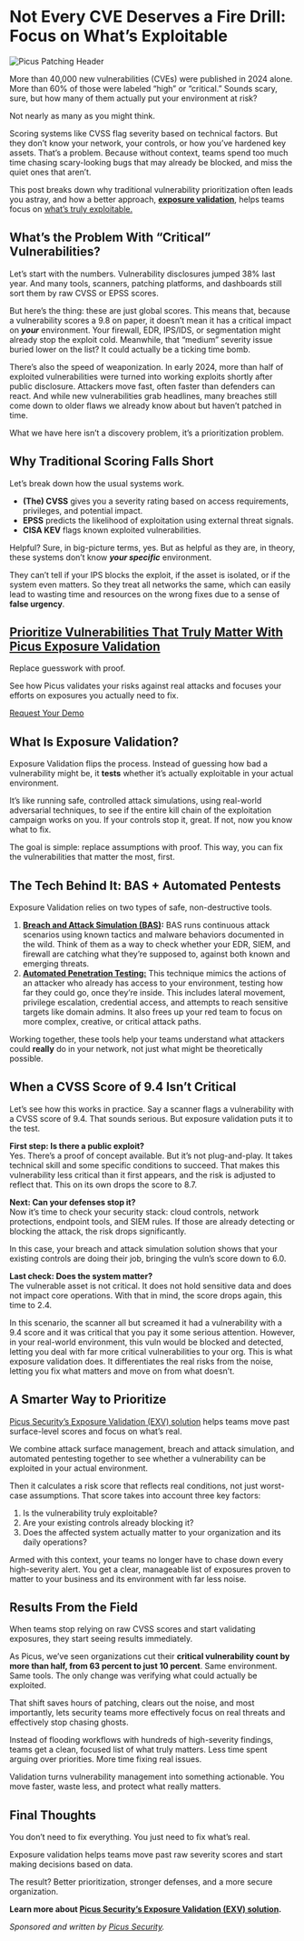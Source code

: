 # Not Every CVE Deserves a Fire Drill: Focus on What’s Exploitable

![Picus Patching Header](https://www.bleepstatic.com/content/posts/2025/05/26/picus-patch-header.jpg)

More than 40,000 new vulnerabilities (CVEs) were published in 2024 alone. More than 60% of those were labeled “high” or “critical.” Sounds scary, sure, but how many of them actually put your environment at risk?

Not nearly as many as you might think.

Scoring systems like CVSS flag severity based on technical factors. But they don’t know your network, your controls, or how you’ve hardened key assets. That’s a problem. Because without context, teams spend too much time chasing scary-looking bugs that may already be blocked, and miss the quiet ones that aren’t.

This post breaks down why traditional vulnerability prioritization often leads you astray, and how a better approach, **[exposure validation](https://www.picussecurity.com/platform/exposure-validation)**, helps teams focus on [what’s truly exploitable.](https://www.picussecurity.com/resource/blog/picus-exposure-validation-stop-threating-every-cve-like-a-crisis)

## What’s the Problem With “Critical” Vulnerabilities?

Let’s start with the numbers. Vulnerability disclosures jumped 38% last year. And many tools, scanners, patching platforms, and dashboards still sort them by raw CVSS or EPSS scores.

But here’s the thing: these are just global scores. This means that, because a vulnerability scores a 9.8 on paper, it doesn’t mean it has a critical impact on _**your**_ environment. Your firewall, EDR, IPS/IDS, or segmentation might already stop the exploit cold. Meanwhile, that “medium” severity issue buried lower on the list? It could actually be a ticking time bomb.

There’s also the speed of weaponization. In early 2024, more than half of exploited vulnerabilities were turned into working exploits shortly after public disclosure. Attackers move fast, often faster than defenders can react. And while new vulnerabilities grab headlines, many breaches still come down to older flaws we already know about but haven’t patched in time.

What we have here isn’t a discovery problem, it’s a prioritization problem.

## Why Traditional Scoring Falls Short

Let’s break down how the usual systems work.

* **(The) CVSS** gives you a severity rating based on access requirements, privileges, and potential impact.
* **EPSS** predicts the likelihood of exploitation using external threat signals.
* **CISA KEV** flags known exploited vulnerabilities.

Helpful? Sure, in big-picture terms, yes. But as helpful as they are, in theory, these systems don’t know _**your specific**_ environment.

They can’t tell if your IPS blocks the exploit, if the asset is isolated, or if the system even matters. So they treat all networks the same, which can easily lead to wasting time and resources on the wrong fixes due to a sense of **false urgency**.

## [Prioritize Vulnerabilities That Truly Matter With Picus Exposure Validation](https://hubs.li/Q03nKlfK0)

Replace guesswork with proof.

See how Picus validates your risks against real attacks and focuses your efforts on exposures you actually need to fix.

[Request Your Demo](https://hubs.li/Q03nKlfK0)

## What Is Exposure Validation?

Exposure Validation flips the process. Instead of guessing how bad a vulnerability might be, it **tests** whether it’s actually exploitable in your actual environment.

It’s like running safe, controlled attack simulations, using real-world adversarial techniques, to see if the entire kill chain of the exploitation campaign works on you. If your controls stop it, great. If not, now you know what to fix.

The goal is simple: replace assumptions with proof. This way, you can fix the vulnerabilities that matter the most, first.

## The Tech Behind It: BAS + Automated Pentests

Exposure Validation relies on two types of safe, non-destructive tools.

1. **[Breach and Attack Simulation (BAS)](https://www.picussecurity.com/breach-and-attack-simulation):** BAS runs continuous attack scenarios using known tactics and malware behaviors documented in the wild. Think of them as a way to check whether your EDR, SIEM, and firewall are catching what they’re supposed to, against both known and emerging threats.
2. **[Automated Penetration Testing:](https://www.picussecurity.com/use-case/pen-testing-automation)** This technique mimics the actions of an attacker who already has access to your environment, testing how far they could go, once they’re inside. This includes lateral movement, privilege escalation, credential access, and attempts to reach sensitive targets like domain admins. It also frees up your red team to focus on more complex, creative, or critical attack paths.

Working together, these tools help your teams understand what attackers could **really** do in your network, not just what might be theoretically possible.

## When a CVSS Score of 9.4 Isn’t Critical

Let’s see how this works in practice. Say a scanner flags a vulnerability with a CVSS score of 9.4\. That sounds serious. But exposure validation puts it to the test.

**First step: Is there a public exploit?**  
Yes. There’s a proof of concept available. But it’s not plug-and-play. It takes technical skill and some specific conditions to succeed. That makes this vulnerability less critical than it first appears, and the risk is adjusted to reflect that. This on its own drops the score to 8.7.

**Next: Can your defenses stop it?**  
Now it’s time to check your security stack: cloud controls, network protections, endpoint tools, and SIEM rules. If those are already detecting or blocking the attack, the risk drops significantly. 

In this case, your breach and attack simulation solution shows that your existing controls are doing their job, bringing the vuln’s score down to 6.0.

**Last check: Does the system matter?**  
The vulnerable asset is not critical. It does not hold sensitive data and does not impact core operations. With that in mind, the score drops again, this time to 2.4.

In this scenario, the scanner all but screamed it had a vulnerability with a 9.4 score and it was critical that you pay it some serious attention. However, in your real-world environment, this vuln would be blocked and detected, letting you deal with far more critical vulnerabilities to your org. This is what exposure validation does. It differentiates the real risks from the noise, letting you fix what matters and move on from what doesn’t.

## A Smarter Way to Prioritize

[Picus Security’s Exposure Validation (EXV) solution](https://www.picussecurity.com/platform/exposure-validation) helps teams move past surface-level scores and focus on what’s real. 

We combine attack surface management, breach and attack simulation, and automated pentesting together to see whether a vulnerability can be exploited in your actual environment.

Then it calculates a risk score that reflects real conditions, not just worst-case assumptions. That score takes into account three key factors:

1. Is the vulnerability truly exploitable?
2. Are your existing controls already blocking it?
3. Does the affected system actually matter to your organization and its daily operations?

Armed with this context, your teams no longer have to chase down every high-severity alert. You get a clear, manageable list of exposures proven to matter to your business and its environment with far less noise.

## Results From the Field

When teams stop relying on raw CVSS scores and start validating exposures, they start seeing results immediately.

As Picus, we’ve seen organizations cut their **critical vulnerability count by more than half, from 63 percent to just 10 percent**. Same environment. Same tools. The only change was verifying what could actually be exploited.

That shift saves hours of patching, clears out the noise, and most importantly, lets security teams more effectively focus on real threats and effectively stop chasing ghosts.

Instead of flooding workflows with hundreds of high-severity findings, teams get a clean, focused list of what truly matters. Less time spent arguing over priorities. More time fixing real issues.

Validation turns vulnerability management into something actionable. You move faster, waste less, and protect what really matters.

## Final Thoughts

You don’t need to fix everything. You just need to fix what’s real.

Exposure validation helps teams move past raw severity scores and start making decisions based on data.

The result? Better prioritization, stronger defenses, and a more secure organization.

**Learn more about [Picus Security’s Exposure Validation (EXV) solution](https://www.picussecurity.com/platform/exposure-validation).**

_Sponsored and written by [Picus Security](https://hubs.li/Q03nKlfK0)._